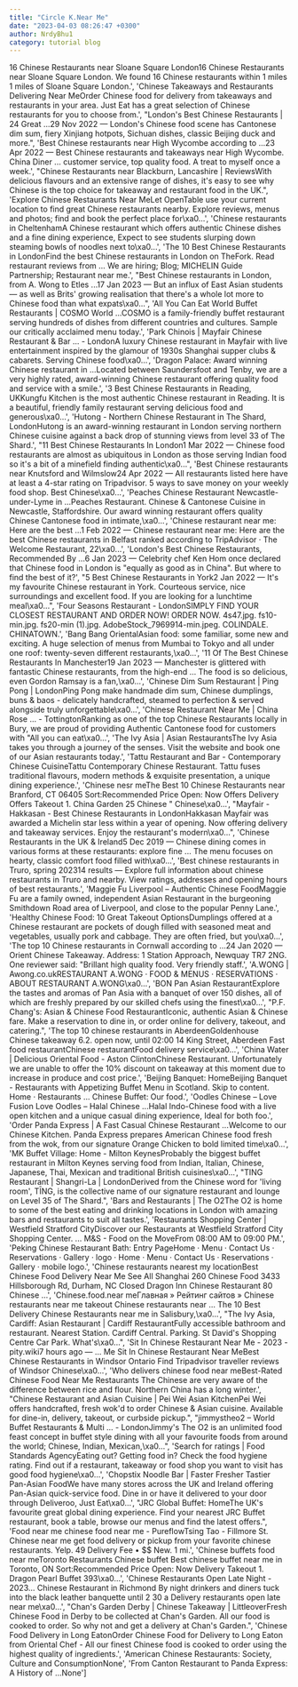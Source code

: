 ```yaml
---
title: "Circle K.Near Me"
date: "2023-04-03 08:26:47 +0300"
author: NrdyBhu1
category: tutorial blog
---
```

16 Chinese Restaurants near Sloane Square London16 Chinese Restaurants near Sloane Square London. We found 16 Chinese restaurants within 1 miles 1 miles of Sloane Square London.', 'Chinese Takeaways and Restaurants Delivering Near MeOrder Chinese food for delivery from takeaways and restaurants in your area. Just Eat has a great selection of Chinese restaurants for you to choose from.', "London's Best Chinese Restaurants | 24 Great ...29 Nov 2022 — London's Chinese food scene has Cantonese dim sum, fiery Xinjiang hotpots, Sichuan dishes, classic Beijing duck and more.", 'Best Chinese restaurants near High Wycombe according to ...23 Apr 2022 — Best Chinese restaurants and takeaways near High Wycombe. China Diner ... customer service, top quality food. A treat to myself once a week.', "Chinese Restaurants near Blackburn, Lancashire | ReviewsWith delicious flavours and an extensive range of dishes, it's easy to see why Chinese is the top choice for takeaway and restaurant food in the UK.", 'Explore Chinese Restaurants Near MeLet OpenTable use your current location to find great Chinese restaurants nearby. Explore reviews, menus and photos; find and book the perfect place for\xa0...', 'Chinese restaurants in CheltenhamA Chinese restaurant which offers authentic Chinese dishes and a fine dining experience, Expect to see students slurping down steaming bowls of noodles next to\xa0...', 'The 10 Best Chinese Restaurants in LondonFind the best Chinese restaurants in London on TheFork. Read restaurant reviews from ... We are hiring; Blog; MICHELIN Guide Partnership; Restaurant near me.', "Best Chinese restaurants in London, from A. Wong to Etles ...17 Jan 2023 — But an influx of East Asian students — as well as Brits' growing realisation that there's a whole lot more to Chinese food than what expats\xa0...", 'All You Can Eat World Buffet Restaurants | COSMO World ...COSMO is a family-friendly buffet restaurant serving hundreds of dishes from different countries and cultures. Sample our critically acclaimed menu today.', 'Park Chinois | Mayfair Chinese Restaurant & Bar ... - LondonA luxury Chinese restaurant in Mayfair with live entertainment inspired by the glamour of 1930s Shanghai supper clubs & cabarets. Serving Chinese food\xa0...', 'Dragon Palace: Award winning Chinese restaurant in ...Located between Saundersfoot and Tenby, we are a very highly rated, award-winning Chinese restaurant offering quality food and service with a smile.', '3 Best Chinese Restaurants in Reading, UKKungfu Kitchen is the most authentic Chinese restaurant in Reading. It is a beautiful, friendly family restaurant serving delicious food and generous\xa0...', 'Hutong - Northern Chinese Restaurant in The Shard, LondonHutong is an award-winning restaurant in London serving northern Chinese cuisine against a back drop of stunning views from level 33 of The Shard.', "11 Best Chinese Restaurants In London1 Mar 2022 — Chinese food restaurants are almost as ubiquitous in London as those serving Indian food so it's a bit of a minefield finding authentic\xa0...", 'Best Chinese restaurants near Knutsford and Wilmslow24 Apr 2022 — All restaurants listed here have at least a 4-star rating on Tripadvisor. 5 ways to save money on your weekly food shop. Best Chinese\xa0...', 'Peaches Chinese Restaurant Newcastle-under-Lyme in ...Peaches Restaurant. Chinese & Cantonese Cuisine in Newcastle, Staffordshire. Our award winning restaurant offers quality Chinese Cantonese food in intimate,\xa0...', 'Chinese restaurant near me: Here are the best ...1 Feb 2022 — Chinese restaurant near me: Here are the best Chinese restaurants in Belfast ranked according to TripAdvisor · The Welcome Restaurant, 22\xa0...', 'London\'s Best Chinese Restaurants, Recommended By ...6 Jan 2023 — Celebrity chef Ken Hom once declared that Chinese food in London is "equally as good as in China". But where to find the best of it?', "5 Best Chinese Restaurants in York2 Jan 2022 — It's my favourite Chinese restaurant in York. Courteous service, nice surroundings and excellent food. If you are looking for a lunchtime meal\xa0...", 'Four Seasons Restaurant - LondonSIMPLY FIND YOUR CLOSEST RESTAURANT AND ORDER NOW! ORDER NOW. 4s47.jpg. fs10-min.jpg. fs20-min (1).jpg. AdobeStock_7969914-min.jpeg. COLINDALE. CHINATOWN.', 'Bang Bang OrientalAsian food: some familiar, some new and exciting. A huge selection of menus from Mumbai to Tokyo and all under one roof: twenty-seven different restaurants,\xa0...', '11 Of The Best Chinese Restaurants In Manchester19 Jan 2023 — Manchester is glittered with fantastic Chinese restaurants, from the high-end ... The food is so delicious, even Gordon Ramsay is a fan,\xa0...', 'Chinese Dim Sum Restaurant | Ping Pong | LondonPing Pong make handmade dim sum, Chinese dumplings, buns & baos - delicately handcrafted, steamed to perfection & served alongside truly unforgettable\xa0...', 'Chinese Restaurant Near Me | China Rose ... - TottingtonRanking as one of the top Chinese Restaurants locally in Bury, we are proud of providing Authentic Cantonese food for customers with "All you can eat\xa0...', 'The Ivy Asia | Asian RestaurantsThe Ivy Asia takes you through a journey of the senses. Visit the website and book one of our Asian restaurants today.', 'Tattu Restaurant and Bar - Contemporary Chinese CuisineTattu Contemporary Chinese Restaurant. Tattu fuses traditional flavours, modern methods & exquisite presentation, a unique dining experience.', 'Chinese nesr meThe Best 10 Chinese Restaurants near Branford, CT 06405 Sort:Recommended Price Open: Now Offers Delivery Offers Takeout 1. China Garden 25 Chinese " Chinese\xa0...', "Mayfair - Hakkasan - Best Chinese Restaurants in LondonHakkasan Mayfair was awarded a Michelin star less within a year of opening. Now offering delivery and takeaway services. Enjoy the restaurant's modern\xa0...", 'Chinese Restaurants in the UK & Ireland5 Dec 2019 — Chinese dining comes in various forms at these restaurants: explore fine ... The menu focuses on hearty, classic comfort food filled with\xa0...', 'Best chinese restaurants in Truro, spring 202314 results — Explore full information about chinese restaurants in Truro and nearby. View ratings, addresses and opening hours of best restaurants.', 'Maggie Fu Liverpool – Authentic Chinese FoodMaggie Fu are a family owned, independent Asian Restaurant in the burgeoning Smithdown Road area of Liverpool, and close to the popular Penny Lane.', 'Healthy Chinese Food: 10 Great Takeout OptionsDumplings offered at a Chinese restaurant are pockets of dough filled with seasoned meat and vegetables, usually pork and cabbage. They are often fried, but you\xa0...', 'The top 10 Chinese restaurants in Cornwall according to ...24 Jan 2020 — Orient Chinese Takeaway. Address: 1 Station Approach, Newquay TR7 2NG. One reviewer said: "Brillant high quality food. Very friendly staff.', 'A.WONG | Awong.co.ukRESTAURANT A.WONG · FOOD & MENUS · RESERVATIONS · ABOUT RESTAURANT A.WONG\xa0...', 'BON Pan Asian RestaurantExplore the tastes and aromas of Pan Asia with a banquet of over 150 dishes, all of which are freshly prepared by our skilled chefs using the finest\xa0...', "P.F. Chang's: Asian & Chinese Food RestaurantIconic, authentic Asian & Chinese fare. Make a reservation to dine in, or order online for delivery, takeout, and catering.", 'The top 10 chinese restaurants in AberdeenGoldenhouse Chinese takeaway 6.2. open now, until 02:00 14 King Street, Aberdeen Fast food restaurantChinese restaurantFood delivery service\xa0...', 'China Water | Delicious Oriental Food - Aston ClintonChinese Restaurant. Unfortunately we are unable to offer the 10% discount on takeaway at this moment due to increase in produce and cost price.', 'Beijing Banquet: HomeBeijing Banquet - Restaurants with Appetizing Buffet Menu in Scotland. Skip to content. Home · Restaurants ... Chinese Buffet: Our food.', 'Oodles Chinese – Love Fusion Love Oodles – Halal Chinese ...Halal Indo-Chinese food with a live open kitchen and a unique casual dining experience, Ideal for both foo.', 'Order Panda Express | A Fast Casual Chinese Restaurant ...Welcome to our Chinese Kitchen. Panda Express prepares American Chinese food fresh from the wok, from our signature Orange Chicken to bold limited time\xa0...', 'MK Buffet Village: Home - Milton KeynesProbably the biggest buffet restaurant in Milton Keynes serving food from Indian, Italian, Chinese, Japanese, Thai, Mexican and traditional British cuisines\xa0...', "TING Restaurant | Shangri-La | LondonDerived from the Chinese word for 'living room', TĪNG, is the collective name of our signature restaurant and lounge on Level 35 of The Shard.", 'Bars and Restaurants | The O2The O2 is home to some of the best eating and drinking locations in London with amazing bars and restaurants to suit all tastes.', 'Restaurants Shopping Center | Westfield Stratford CityDiscover our Restaurants at Westfield Stratford City Shopping Center. ... M&S - Food on the MoveFrom 08:00 AM to 09:00 PM.', 'Peking Chinese Restaurant Bath: Entry PageHome · Menu · Contact Us · Reservations · Gallery · logo · Home · Menu · Contact Us · Reservations · Gallery · mobile logo.', 'Chinese restaurants nearest my locationBest Chinese Food Delivery Near Me See All Shanghai 260 Chinese Food 3433 Hillsborough Rd, Durham, NC Closed Dragon Inn Chinese Restaurant 80 Chinese …', 'Chinese.food.near meГлавная » Рейтинг сайтов » Chinese restaurants near me takeout Chinese restaurants near ... The 10 Best Delivery Chinese Restaurants near me in Salisbury,\xa0...', "The Ivy Asia, Cardiff: Asian Restaurant | Cardiff RestaurantFully accessible bathroom and restaurant. Nearest Station. Cardiff Central. Parking. St David's Shopping Centre Car Park. What's\xa0...", 'Sit In Chinese Restaurant Near Me - 2023 - pity.wiki7 hours ago — ... Me Sit In Chinese Restaurant Near MeBest Chinese Restaurants in Windsor Ontario Find Tripadvisor traveller reviews of Windsor Chinese\xa0...', 'Who delivers chinese food near meBest-Rated Chinese Food Near Me Restaurants The Chinese are very aware of the difference between rice and flour. Northern China has a long winter.', "Chinese Restaurant and Asian Cuisine | Pei Wei Asian KitchenPei Wei offers handcrafted, fresh wok'd to order Chinese & Asian cuisine. Available for dine-in, delivery, takeout, or curbside pickup.", "jimmystheo2 – World Buffet Restaurants & Multi ... - LondonJimmy's The O2 is an unlimited food feast concept in buffet style dining with all your favourite foods from around the world; Chinese, Indian, Mexican,\xa0...", 'Search for ratings | Food Standards AgencyEating out? Getting food in? Check the food hygiene rating. Find out if a restaurant, takeaway or food shop you want to visit has good food hygiene\xa0...', 'Chopstix Noodle Bar | Faster Fresher Tastier Pan-Asian FoodWe have many stores across the UK and Ireland offering Pan-Asian quick-service food. Dine in or have it delivered to your door through Deliveroo, Just Eat\xa0...', "JRC Global Buffet: HomeThe UK's favourite great global dining experience. Find your nearest JRC Buffet restaurant, book a table, browse our menus and find the latest offers.", 'Food near me chinese food near me - PureflowTsing Tao - Fillmore St. Chinese near me get food delivery or pickup from your favorite chinese restaurants. Yelp. 49 Delivery Fee • $$ New. 1 mi.', 'Chinese buffets food near meToronto Restaurants Chinese buffet Best chinese buffet near me in Toronto, ON Sort:Recommended Price Open: Now Delivery Takeout 1. Dragon Pearl Buffet 393\xa0...', 'Chinese Restaurants Open Late Night - 2023... Chinese Restaurant in Richmond By night drinkers and diners tuck into the black leather banquette until 2 30 a Delivery restaurants open late near me\xa0...', "Chan's Garden Derby | Chinese Takeaway | LittleoverFresh Chinese Food in Derby to be collected at Chan's Garden. All our food is cooked to order. So why not and get a delivery at Chan's Garden.", 'Chinese Food Delivery in Long EatonOrder Chinese Food for Delivery to Long Eaton from Oriental Chef - All our finest Chinese food is cooked to order using the highest quality of ingredients.', 'American Chinese Restaurants: Society, Culture and ConsumptionNone', 'From Canton Restaurant to Panda Express: A History of ...None']